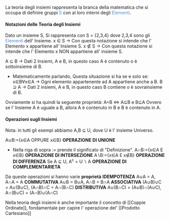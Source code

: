 La teoria degli insiemi rappresenta la branca della matematica che si occupa di definire gruppi <font color="#548dd4">S</font> con al loro interni degli <font color="#548dd4">Elementi</font>.

#### Notazioni delle Teoria degli Insiemi
Dato un insieme S,
Si rappresenta con S = {2,3,4} dove 2,3,4 sono gli <font color="#548dd4">Elementi</font> dell' Insieme.
x ∈ S -> Con questa notazione si intende che l' Elemento x appartiene all' Insieme S.
x ∉ S -> Con questa notazione si intende che l' Elemento x NON appartiene all' insieme S.

A ⊆ B -> Dati 2 Insiemi, A e B, in questo caso A è contenuto o è sottoinsieme di B.
- Matematicamente parlando, Questa situazione si ha se e solo se: x∈B∀x∈A ->
  Ogni elemento appartenente ad A appartiene anche a B.
B ⊇ A -> Dati 2 insiemi, A e B, in questo caso B contiene o è sovrainsieme di B.

Ovviamente si ha quindi la seguente proprietà: 
A=B <=> A⊆B e B⊆A Ovvero se l' Insieme A è uguale a B, allora A è contenuto in B e B è contenuto in A.

#### Operazioni sugli Insiemi
Nota: in tutti gli esempi abbiamo A,B ⊆ U, dove U è l' insieme Universo.

A∪B:={x∈A OPPURE x∈B} **OPERAZIONE DI UNIONE**
- Nella riga di sopra := prende il significato di "Definizione".
A∩B:={x∈A E x∈B} **OPERAZIONE DI INTERSEZIONE**
A∖B:={x∈A E x∉B} **OPERAZIONE DI DIFFERENZA**
Se A ⊆ U, A<sup>c</sup> = U ∖ A **OPERAZIONE DI COMPLEMENTARIETA**

Da queste operazioni si hanno varie **proprietà**
**IDEMPOTENZA**
	A∪A = A, A∩A = A
**COMMUTATIVA**
	A∪B = B∪A, A∩B = B∩A
**ASSOCIATIVA**
	(A∪B)∪C = A∪(B∪C), (A∩B)∩C = A∩(B∩C)
**DISTRIBUTIVA**
	A∪(B∩C) = (A∪B)∩(A∪C), A∩(B∪C) = (A∩B)∪(A∩C)

Nella teoria degli insiemi è anche importante il concetto di [[Coppie Ordinate]], fondamentale per capire l' operazione del' [[Prodotto Cartesiano]]
